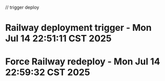 // trigger deploy
# Railway deployment trigger - Mon Jul 14 22:51:11 CST 2025
# Force Railway redeploy - Mon Jul 14 22:59:32 CST 2025
